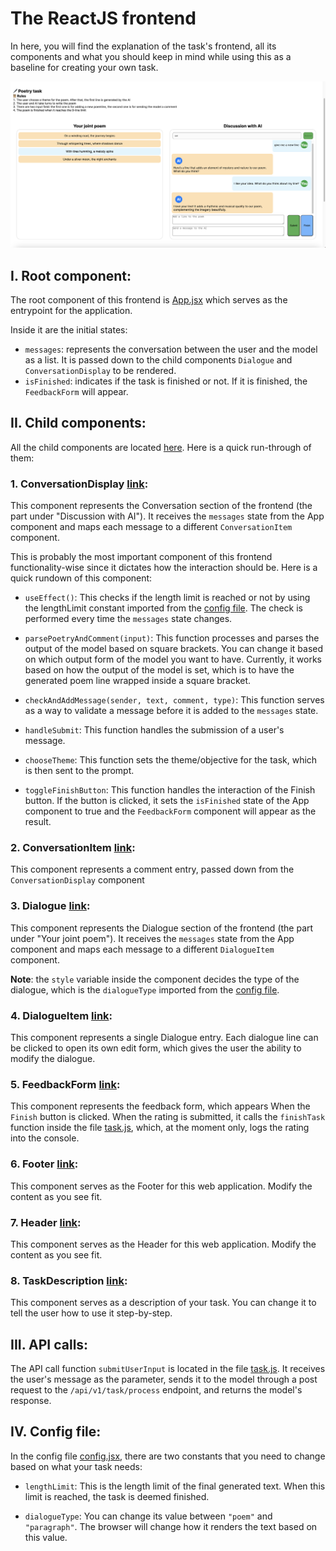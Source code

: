 # The ReactJS frontend

In here, you will find the explanation of the task's frontend, all its components and what you should keep in mind while using this as a baseline for creating your own task.

![The frontend](frontend.png)

## I. Root component: 
The root component of this frontend is [App.jsx](src/App.jsx) which serves as the entrypoint for the application. 

Inside it are the initial states:
- `messages`: represents the conversation between the user and the model as a list. It is passed down to the child components `Dialogue` and `ConversationDisplay` to be rendered.
- `isFinished`: indicates if the task is finished or not. If it is finished, the `FeedbackForm` will appear.


## II. Child components: 
All the child components are located [here](src/components). Here is a quick run-through of them:

### 1. ConversationDisplay [link](src/components/ConversationDisplay.jsx):
This component represents the Conversation section of the frontend (the part under "Discussion with AI"). It receives the `messages` state from the App component and maps each message to a different `ConversationItem` component.

This is probably the most important component of this frontend functionality-wise since it dictates how the interaction should be. Here is a quick rundown of this component:

- `useEffect()`:
This checks if the length limit is reached or not by using the lengthLimit constant imported from the [config file](src/utils/config.jsx). The check is performed every time the `messages` state changes.

- `parsePoetryAndComment(input)`:
This function processes and parses the output of the model based on square brackets. You can change it based on which output form of the model you want to have. Currently, it works based on how the output of the model is set, which is to have the generated poem line wrapped inside a square bracket.

- `checkAndAddMessage(sender, text, comment, type)`:
This function serves as a way to validate a message before it is added to the `messages` state.

- `handleSubmit`:
This function handles the submission of a user's message.

- `chooseTheme`:
This function sets the theme/objective for the task, which is then sent to the prompt.

- `toggleFinishButton`:
This function handles the interaction of the Finish button. If the button is clicked, it sets the `isFinished` state of the App component to true and the `FeedbackForm` component will appear as the result.
### 2. ConversationItem [link](src/components/ConversationItem.jsx):
This component represents a comment entry, passed down from the `ConversationDisplay` component

### 3. Dialogue [link](src/components/Dialogue.jsx):
This component represents the Dialogue section of the frontend (the part under "Your joint poem"). 
It receives the `messages` state from the App component and maps each message to a different `DialogueItem` component. 

**Note**: the `style` variable inside the component decides the type of the dialogue, which is the `dialogueType` imported from the [config file](src/utils/config.jsx).

### 4. DialogueItem [link](src/components/DialogueItem.jsx):
This component represents a single Dialogue entry. Each dialogue line can be clicked to open its own edit form, which gives the user the ability to modify the dialogue.

### 5. FeedbackForm [link](src/components/FeedbackForm.jsx):
This component represents the feedback form, which appears When the `Finish` button is clicked. When the rating is submitted, it calls the `finishTask` function inside the file [task.js](src/services/task.js), which, at the moment only, logs the rating into the console.

### 6. Footer [link](src/components/Footer.jsx):
This component serves as the Footer for this web application. Modify the content as you see fit.

### 7. Header [link](src/components/Header.jsx):
This component serves as the Header for this web application. Modify the content as you see fit.

### 8. TaskDescription [link](src/components/TaskDescription.jsx):
This component serves as a description of your task. You can change it to tell the user how to use it step-by-step.


## III. API calls:
The API call function `submitUserInput` is located in the file [task.js](src/services/task.js). It receives the user's message as the parameter, sends it to the model through a post request to the `/api/v1/task/process` endpoint, and returns the model's response.

## IV. Config file:
In the config file [config.jsx](src/utils/config.jsx), there are two constants that you need to change based on what your task needs:

- `lengthLimit`: 
This is the length limit of the final generated text. When this limit is reached, the task is deemed finished.

- `dialogueType`: 
You can change its value between `"poem"` and `"paragraph"`. The browser will change how it renders the text based on this value.
